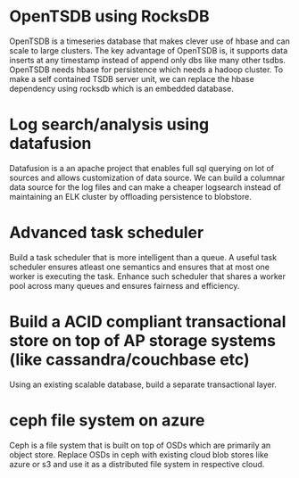 # OpenTSDB using RocksDB

OpenTSDB is a timeseries database that makes clever use of hbase and can scale to large clusters. The key advantage of OpenTSDB is, it supports data
inserts at any timestamp instead of append only dbs like many other tsdbs.
OpenTSDB needs hbase for persistence which needs a hadoop cluster. To make a self contained TSDB server unit, we can replace the hbase dependency using rocksdb which is an embedded database.

# Log search/analysis using datafusion

Datafusion is a an apache project that enables full sql querying on lot of sources and allows customization of data source. We can build a columnar data source for the log files and can make a cheaper logsearch instead of maintaining an ELK cluster by offloading persistence to blobstore.

# Advanced task scheduler

Build a task scheduler that is more intelligent than a queue. A useful task scheduler ensures atleast one semantics and ensures that at most one worker is executing the task. Enhance such scheduler that shares a worker pool across many queues and ensures fairness and efficiency.

# Build a ACID compliant transactional store on top of AP storage systems (like cassandra/couchbase etc)

Using an existing scalable database, build a separate transactional layer.

# ceph file system on azure

Ceph is a file system that is built on top of OSDs which are primarily an object store. Replace OSDs in ceph with existing cloud blob stores like azure or s3 and use it as a distributed file system in respective cloud.